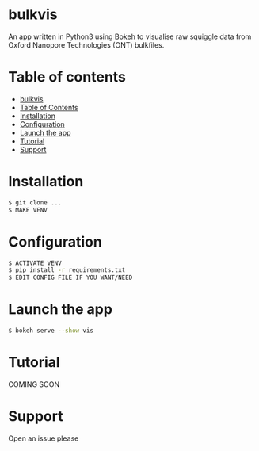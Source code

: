 bulkvis
=======

An app written in Python3 using [Bokeh](#) to visualise raw squiggle data from Oxford Nanopore Technologies (ONT) bulkfiles. 

Table of contents
=================

 * [bulkvis](#bulkvis)
 * [Table of Contents](#table-of-contents)
 * [Installation](#installation)
 * [Configuration](#configuration)
 * [Launch the app](#launch-the-app)
 * [Tutorial](#tutorial)
 * [Support](#support)

Installation
============

```bash
$ git clone ...
$ MAKE VENV
```

Configuration
=============

```bash
$ ACTIVATE VENV
$ pip install -r requirements.txt
$ EDIT CONFIG FILE IF YOU WANT/NEED
```

Launch the app
==============

```bash
$ bokeh serve --show vis
```

Tutorial
========

COMING SOON

Support
=======

Open an issue please
